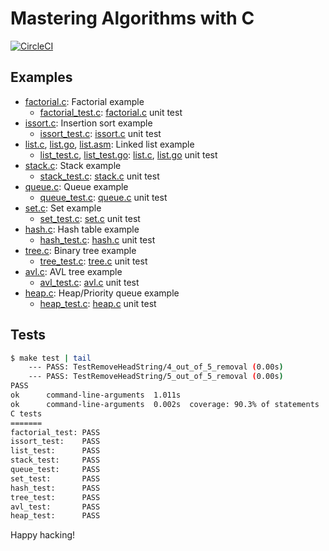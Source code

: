 # Mastering Algorithms with C

[![CircleCI]](https://circleci.com/gh/keithnoguchi/workflows/algo)

[CircleCI]: https://circleci.com/gh/keithnoguchi/algo.svg?style=svg

## Examples

- [factorial.c]: Factorial example
  - [factorial_test.c]: [factorial.c] unit test
- [issort.c]: Insertion sort example
  - [issort_test.c]: [issort.c] unit test
- [list.c], [list.go], [list.asm]: Linked list example
  - [list_test.c], [list_test.go]: [list.c], [list.go] unit test
- [stack.c]: Stack example
  - [stack_test.c]: [stack.c] unit test
- [queue.c]: Queue example
  - [queue_test.c]: [queue.c] unit test
- [set.c]: Set example
  - [set_test.c]: [set.c] unit test
- [hash.c]: Hash table example
  - [hash_test.c]: [hash.c] unit test
- [tree.c]: Binary tree example
  - [tree_test.c]: [tree.c] unit test
- [avl.c]: AVL tree example
  - [avl_test.c]: [avl.c] unit test
- [heap.c]: Heap/Priority queue example
  - [heap_test.c]: [heap.c] unit test

## Tests

```sh
$ make test | tail
    --- PASS: TestRemoveHeadString/4_out_of_5_removal (0.00s)
    --- PASS: TestRemoveHeadString/5_out_of_5_removal (0.00s)
PASS
ok      command-line-arguments  1.011s
ok      command-line-arguments  0.002s  coverage: 90.3% of statements
C tests
=======
factorial_test: PASS
issort_test:    PASS
list_test:      PASS
stack_test:     PASS
queue_test:     PASS
set_test:       PASS
hash_test:      PASS
tree_test:      PASS
avl_test:       PASS
heap_test:      PASS
```

Happy hacking!

[factorial.c]: factorial.c
[factorial_test.c]: factorial_test.c
[issort.c]: issort.c
[issort_test.c]: issort_test.c
[list.c]: list.c
[list.go]: list.go
[list.asm]: list.asm
[list_test.c]: list_test.c
[list_test.go]: list_test.go
[stack.c]: stack.c
[stack_test.c]: stack_test.c
[queue.c]: queue.c
[queue_test.c]: queue_test.c
[set.c]: set.c
[set_test.c]: set_test.c
[hash.c]: hash.c
[hash_test.c]: hash_test.c
[tree.c]: tree.c
[tree_test.c]: tree_test.c
[avl.c]: avl.c
[avl_test.c]: avl_test.c
[heap.c]: heap.c
[heap_test.c]: heap_test.c
